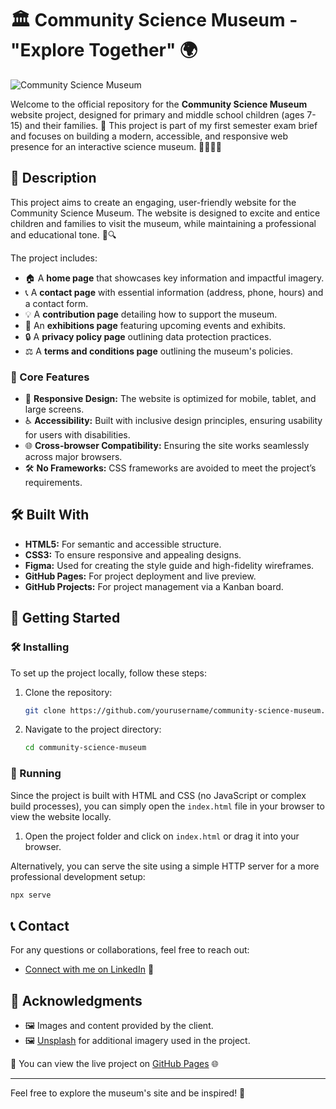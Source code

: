 # 🏛️ Community Science Museum - "Explore Together" 🌍

![Community Science Museum](https://i.postimg.cc/0NSd4mqJ/Screenshot-2024-10-01-220538.png)

Welcome to the official repository for the **Community Science Museum** website project, designed for primary and middle school children (ages 7-15) and their families. 🎉 This project is part of my first semester exam brief and focuses on building a modern, accessible, and responsive web presence for an interactive science museum. 🧑‍🔬👩‍🔬

## 📝 Description

This project aims to create an engaging, user-friendly website for the Community Science Museum. The website is designed to excite and entice children and families to visit the museum, while maintaining a professional and educational tone. 🧪🔍

The project includes:
- 🏠 A **home page** that showcases key information and impactful imagery.
- 📞 A **contact page** with essential information (address, phone, hours) and a contact form.
- 💡 A **contribution page** detailing how to support the museum.
- 🎨 An **exhibitions page** featuring upcoming events and exhibits.
- 🔒 A **privacy policy page** outlining data protection practices.
- ⚖️ A **terms and conditions page** outlining the museum's policies.

### 🔑 Core Features
- 📱 **Responsive Design:** The website is optimized for mobile, tablet, and large screens.
- ♿ **Accessibility:** Built with inclusive design principles, ensuring usability for users with disabilities.
- 🌐 **Cross-browser Compatibility:** Ensuring the site works seamlessly across major browsers.
- 🛠️ **No Frameworks:** CSS frameworks are avoided to meet the project’s requirements.

## 🛠️ Built With

- **HTML5:** For semantic and accessible structure.
- **CSS3:** To ensure responsive and appealing designs.
- **Figma:** Used for creating the style guide and high-fidelity wireframes.
- **GitHub Pages:** For project deployment and live preview.
- **GitHub Projects:** For project management via a Kanban board.

## 🚀 Getting Started

### 🛠️ Installing

To set up the project locally, follow these steps:

1. Clone the repository:
   ```bash
   git clone https://github.com/yourusername/community-science-museum.git
   ```

2. Navigate to the project directory:
   ```bash
   cd community-science-museum
   ```

### 🎯 Running

Since the project is built with HTML and CSS (no JavaScript or complex build processes), you can simply open the `index.html` file in your browser to view the website locally.

1. Open the project folder and click on `index.html` or drag it into your browser.

Alternatively, you can serve the site using a simple HTTP server for a more professional development setup:

```bash
npx serve
```


## 📞 Contact

For any questions or collaborations, feel free to reach out:

- [Connect with me on LinkedIn](https://www.linkedin.com/in/sana-khuram-157ba02b7/) 💼

## 🙏 Acknowledgments

- 🖼️ Images and content provided by the client.
- 🖼️ [Unsplash](https://unsplash.com) for additional imagery used in the project.

🔗 You can view the live project on [GitHub Pages](https://sanakhuram.github.io/semester-project-sana-khuram/) 🌐

---

Feel free to explore the museum's site and be inspired! 🎉
